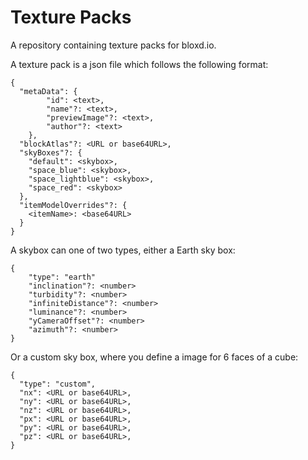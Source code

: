 # Texture Packs
A repository containing texture packs for bloxd.io.

A texture pack is a json file which follows the following format:

```
{
  "metaData": {
		"id": <text>,
		"name"?: <text>,
		"previewImage"?: <text>,
		"author"?: <text>
	},
  "blockAtlas"?: <URL or base64URL>,
  "skyBoxes"?: {
    "default": <skybox>,
    "space_blue": <skybox>,
    "space_lightblue": <skybox>,
    "space_red": <skybox>
  },
  "itemModelOverrides"?: {
    <itemName>: <base64URL>
  }
}
```

A skybox can one of two types, either a Earth sky box:

```
{
	"type": "earth"
	"inclination"?: <number>
	"turbidity"?: <number>
	"infiniteDistance"?: <number>
	"luminance"?: <number>
	"yCameraOffset"?: <number>
	"azimuth"?: <number>
}
```

Or a custom sky box, where you define a image for 6 faces of a cube:

```
{
  "type": "custom",
  "nx": <URL or base64URL>,
  "ny": <URL or base64URL>,
  "nz": <URL or base64URL>,
  "px": <URL or base64URL>,
  "py": <URL or base64URL>,
  "pz": <URL or base64URL>,
}
```
